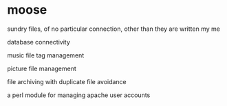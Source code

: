 # moose
sundry files, of no particular connection, other than they are written my me

database connectivity

music file tag management

picture file management

file archiving with duplicate file avoidance

a perl module for managing apache user accounts
